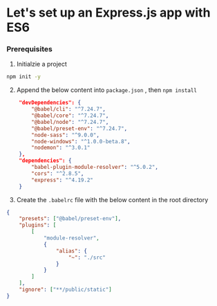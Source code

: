 # Let's set up an Express.js app with ES6

### Prerequisites

1. Initialzie a project

```sh
npm init -y
```

2. Append the below content into `package.json` , then `npm install`

```json
    "devDependencies": {
        "@babel/cli": "^7.24.7",
        "@babel/core": "^7.24.7",
        "@babel/node": "^7.24.7",
        "@babel/preset-env": "^7.24.7",
        "node-sass": "^9.0.0",
        "node-windows": "^1.0.0-beta.8",
        "nodemon": "^3.0.1"
    },
    "dependencies": {
        "babel-plugin-module-resolver": "^5.0.2",
        "cors": "^2.8.5",
        "express": "^4.19.2"
    }
```

3. Create the `.babelrc` file with the below content in the root directory

```json
{
    "presets": ["@babel/preset-env"],
    "plugins": [
        [
            "module-resolver",
            {
                "alias": {
                    "~": "./src"
                }
            }
        ]
    ],
    "ignore": ["**/public/static"]
}
```

